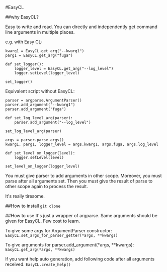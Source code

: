 #EasyCL

##why EasyCL?

Easy to write and read.
You can directly and independently get command line arguments in multiple places.

e.g. with Easy CL:
```
kwarg1 = EasyCL.get_arg("--kwarg1")
parg1 = EasyCL.get_arg("fuga")

def set_logger():
    logger_level = EasyCL.get_arg("--log_level")
    logger.setLevel(logger_level)

set_logger()
```


Equivalent script without EasyCL:
```
parser = argparse.ArgumentParser()
parser.add_argument("--kwarg1")
parser.add_argument("fuga")

def set_log_level_arg(parser):
    parser.add_argument("--log_level")

set_log_level_arg(parser)

args = parser.parse_args()
kwarg1, parg1, logger_level = args.kwarg1, args.fuga, args.log_level

def set_level_on_logger(level):
    logger.setLevel(level)

set_level_on_logger(logger_level)
```

You must give parser to add arguments in other scope.
Moreover, you must parse after all arguments set.
Then you must give the result of parse to other scope again to process the result.

It's really tiresome.


##How to install
```git clone```

##How to use
It's just a wrapper of argparse. Same arguments should be given for EasyCL.
Few cost to learn.

To give some args for ArgumentParser constructor: 
```EasyCL.set_args_for_parser_getter(*args, **kwargs)```

To give arguments for parser.add_argument(*args, **kwargs):
```EasyCL.get_arg(*args, **kwargs)```

If you want help auto generation, add following code after all arguments received.
```EasyCL.create_help()```
